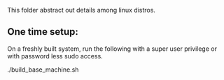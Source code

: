 <!---
This work is licensed under a Creative Commons Attribution 4.0 International License.
http://creativecommons.org/licenses/by/4.0
-->

This folder abstract out details among linux distros.

One time setup:
---------------

On a freshly built system, run the following with a super user privilege
or with password less sudo access.

./build_base_machine.sh
